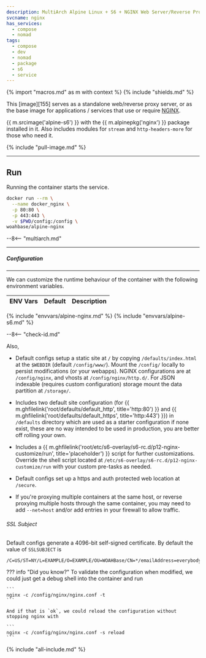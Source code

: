 ```yaml
---
description: MultiArch Alpine Linux + S6 + NGINX Web Server/Reverse Proxy.
svcname: nginx
has_services:
  - compose
  - nomad
tags:
  - compose
  - dev
  - nomad
  - package
  - s6
  - service
---
```


{% import "macros.md" as m with context %}
{% include "shields.md" %}

This [image][155] serves as a standalone web/reverse proxy server,
or as the base image for applications / services that use or
require [NGINX][1].

{{ m.srcimage('alpine-s6') }} with the {{ m.alpinepkg('nginx') }}
package installed in it. Also includes modules for `stream` and
`http-headers-more` for those who need it.

{% include "pull-image.md" %}

---
Run
---

Running the container starts the service.

``` sh
docker run --rm \
  --name docker_nginx \
  -p 80:80 \
  -p 443:443 \
  -v $PWD/config:/config \
woahbase/alpine-nginx
```

--8<-- "multiarch.md"

---
##### Configuration
---

We can customize the runtime behaviour of the container with the
following environment variables.

| ENV Vars   | Default   | Description
| :---       | :---      | :---
{% include "envvars/alpine-nginx.md" %}
{% include "envvars/alpine-s6.md" %}

--8<-- "check-id.md"

Also,

* Default configs setup a static site at `/` by copying
  `/defaults/index.html` at the `$WEBDIR` (default
  `/config/www/`).  Mount the `/config/` locally to persist
  modifications (or your webapps). NGINX configurations are at
  `/config/nginx`, and vhosts at `/config/nginx/http.d/`. For JSON
  indexable (requires custom configuration) storage mount the data
  partition at `/storage/`.

* Includes two default site configuration (for {{
  m.ghfilelink('root/defaults/default_http', title='http:80') }}
  and {{ m.ghfilelink('root/defaults/default_https',
  title='http:443') }}) in `/defaults` directory which are used
  as a starter configuration if none exist, these are no way
  intended to be used in production, you are better off rolling
  your own.

* Includes a {{ m.ghfilelink('root/etc/s6-overlay/s6-rc.d/p12-nginx-customize/run', title='placeholder') }}
  script for further customizations. Override the shell script
  located at `/etc/s6-overlay/s6-rc.d/p12-nginx-customize/run`
  with your custom pre-tasks as needed.

* Default configs set up a https and auth protected web location
  at `/secure`.

* If you're proxying multiple containers at the same host, or
  reverse proxying multiple hosts through the same container, you
  may need to add `--net=host` and/or add entries in your firewall
  to allow traffic.

###### SSL Subject

Default configs generate a 4096-bit self-signed certificate. By
default the value of `SSLSUBJECT` is
```
/C=US/ST=NY/L=EXAMPLE/O=EXAMPLE/OU=WOAHBase/CN=*/emailAddress=everybodycanseethis@mailinator.com
```

??? info "Did you know?"
    To validate the configuration when modified, we could just
    get a debug shell into the container and run

    ```
    nginx -c /config/nginx/nginx.conf -t
    ```

    And if that is `ok`, we could reload the configuration without
    stopping nginx with

    ```
    nginx -c /config/nginx/nginx.conf -s reload
    ```

[1]: https://nginx.org

{% include "all-include.md" %}
